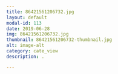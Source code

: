 ```yaml
---
title: 86421561206732.jpg
layout: default
modal-id: 113
date: 2019-06-28
img: 86421561206732.jpg
thumbnail: 86421561206732-thumbnail.jpg
alt: image-alt
category: cate_view
description: .

---
```

